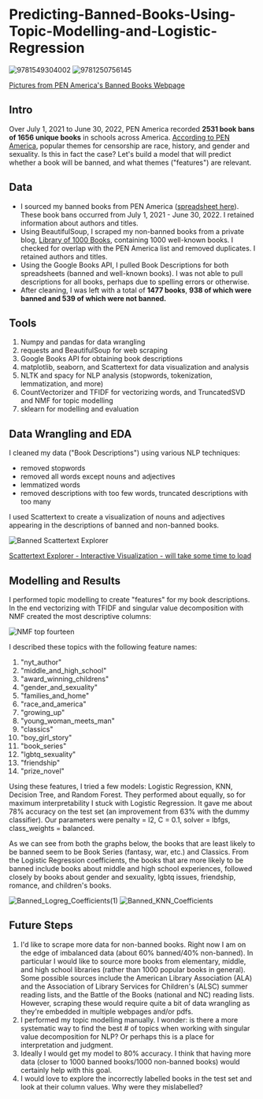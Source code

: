 # Predicting-Banned-Books-Using-Topic-Modelling-and-Logistic-Regression

![9781549304002](https://github.com/liyueling13/Predicting-Banned-Books/assets/81717153/b9fbebab-7cb6-4169-bab1-12b1098a293f) ![9781250756145](https://github.com/liyueling13/Predicting-Banned-Books/assets/81717153/bd47fd6f-3e69-4778-bd2d-6f3f734a6a4e) 

[Pictures from PEN America's Banned Books Webpage](https://pen.org/report/banned-in-the-usa-state-laws-supercharge-book-suppression-in-schools/)

## Intro
Over July 1, 2021 to June 30, 2022, PEN America recorded **2531 book bans of 1656 unique books** in schools across America. [According to PEN America](https://pen.org/banned-books-list-fall-2022/), popular themes for censorship are race, history, and gender and sexuality. Is this in fact the case? Let's build a model that will predict whether a book will be banned, and what themes ("features") are relevant.

## Data
- I sourced my banned books from PEN America ([spreadsheet here](https://docs.google.com/spreadsheets/d/1hTs_PB7KuTMBtNMESFEGuK-0abzhNxVv4tgpI5-iKe8/edit#gid=1171606318)). These book bans occurred from July 1, 2021 - June 30, 2022. I retained information about authors and titles.
- Using BeautifulSoup, I scraped my non-banned books from a private blog, [Library of 1000 Books](https://libraryof1000books.wordpress.com/the-list-of-1000-books/), containing 1000 well-known books. I checked for overlap with the PEN America list and removed duplicates. I retained authors and titles.
- Using the Google Books API, I pulled Book Descriptions for both spreadsheets (banned and well-known books). I was not able to pull descriptions for all books, perhaps due to spelling errors or otherwise.
- After cleaning, I was left with a total of **1477 books**, **938 of which were banned and 539 of which were not banned.**

## Tools
1. Numpy and pandas for data wrangling
2. requests and BeautifulSoup for web scraping
3. Google Books API for obtaining book descriptions
4. matplotlib, seaborn, and Scattertext for data visualization and analysis
5. NLTK and spacy for NLP analysis (stopwords, tokenization, lemmatization, and more)
6. CountVectorizer and TFIDF for vectorizing words, and TruncatedSVD and NMF for topic modelling
7. sklearn for modelling and evaluation

## Data Wrangling and EDA
I cleaned my data ("Book Descriptions") using various NLP techniques:
- removed stopwords
- removed all words except nouns and adjectives
- lemmatized words
- removed descriptions with too few words, truncated descriptions with too many

I used Scattertext to create a visualization of nouns and adjectives appearing in the descriptions of banned and non-banned books.

![Banned Scattertext Explorer](https://github.com/liyueling13/Predicting-Banned-Books/assets/81717153/19190299-7cce-44a3-acbc-0589f96a9e81)

[Scattertext Explorer - Interactive Visualization - will take some time to load](https://liyueling13.github.io/Banned%20Scattertext%20Explorer.html)

## Modelling and Results
I performed topic modelling to create "features" for my book descriptions. In the end vectorizing with TFIDF and singular value decomposition with NMF created the most descriptive columns:

![NMF top fourteen](https://github.com/liyueling13/Predicting-Banned-Books/assets/81717153/c7b01af0-7606-44da-98ed-d4b4ff916be2)

I described these topics with the following feature names:
1. "nyt_author"
2. "middle_and_high_school"
3. "award_winning_childrens"
4. "gender_and_sexuality"
5. "families_and_home"
6. "race_and_america"
7. "growing_up"
8. "young_woman_meets_man"
9. "classics"
10. "boy_girl_story"
11. "book_series"
12. "lgbtq_sexuality"
13. "friendship"
14. "prize_novel"

Using these features, I tried a few models: Logistic Regression, KNN, Decision Tree, and Random Forest. They performed about equally, so for maximum interpretability I stuck with Logistic Regression. It gave me about 78% accuracy on the test set (an improvement from 63% with the dummy classifier). Our parameters were penalty = l2, C = 0.1, solver = lbfgs, class_weights = balanced.

As we can see from both the graphs below, the books that are least likely to be banned seem to be Book Series (fantasy, war, etc.) and Classics. From the Logistic Regression coefficients, the books that are more likely to be banned include books about middle and high school experiences, followed closely by books about gender and sexuality, lgbtq issues, friendship, romance, and children's books.

![Banned_Logreg_Coefficients(1)](https://github.com/liyueling13/Predicting-Banned-Books/assets/81717153/57131c1b-c328-41c3-b75e-c1272393eb8c)
![Banned_KNN_Coefficients](https://github.com/liyueling13/Predicting-Banned-Books/assets/81717153/999f7c90-7344-483c-a371-2512325c9113)

## Future Steps
1. I'd like to scrape more data for non-banned books. Right now I am on the edge of imbalanced data (about 60% banned/40% non-banned). In particular I would like to source more books from elementary, middle, and high school libraries (rather than 1000 popular books in general). Some possible sources include the American Library Association (ALA) and the Association of Library Services for Children's (ALSC) summer reading lists, and the Battle of the Books (national and NC) reading lists. However, scraping these would require quite a bit of data wrangling as they're embedded in multiple webpages and/or pdfs.
2. I performed my topic modelling manually. I wonder: is there a more systematic way to find the best # of topics when working with singular value decomposition for NLP? Or perhaps this is a place for interpretation and judgment.
3. Ideally I would get my model to 80% accuracy. I think that having more data (closer to 1000 banned books/1000 non-banned books) would certainly help with this goal.
4. I would love to explore the incorrectly labelled books in the test set and look at their column values. Why were they mislabelled?
